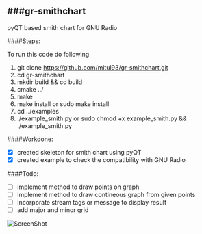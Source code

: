 ###gr-smithchart
-----------------

pyQT based smith chart for GNU Radio

####Steps:

To run this code do following

1. git clone https://github.com/mitul93/gr-smithchart.git
2. cd gr-smithchart
3. mkdir build && cd build
4. cmake ../
5. make
6. make install or sudo make install
7. cd ../examples
8. ./example_smith.py or sudo chmod +x example_smith.py && ./example_smith.py

####Workdone:

- [x] created skeleton for smith chart using pyQT
- [x] created example to check the compatibility with GNU Radio

####Todo:

- [ ] implement method to draw points on graph
- [ ] implement method to draw contineous graph from given points
- [ ] incorporate stream tags or message to display result
- [ ] add major and minor grid

![ScreenShot](https://raw.githubusercontent.com/mitul93/gr-smithchart/master/smithchart_snapshot_070414.jpg)
